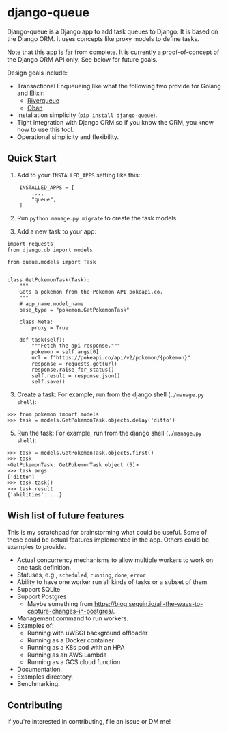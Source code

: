 django-queue
=====

Django-queue is a Django app to add task queues to Django. It is based on the Django ORM. It uses concepts like proxy models to define tasks.

Note that this app is far from complete. It is currently a proof-of-concept of the Django ORM API only. See below for future goals.

Design goals include:
- Transactional Enqueueing like what the following two provide for Golang and Elixir:
  - [Riverqueue](https://news.ycombinator.com/item?id=38349716)
  - [Oban](https://github.com/sorentwo/oban)
- Installation simplicity (`pip install django-queue`).
- Tight integration with Django ORM so if you know the ORM, you know how to use this tool.
- Operational simplicity and flexibility.

## Quick Start

1. Add to your `INSTALLED_APPS` setting like this::
```python3
    INSTALLED_APPS = [
        ...,
        "queue",
    ]
```

2. Run ``python manage.py migrate`` to create the task models.

3. Add a new task to your app:
```python3
import requests
from django.db import models

from queue.models import Task


class GetPokemonTask(Task):
    """
    Gets a pokemon from the Pokemon API pokeapi.co.
    """
    # app_name.model_name
    base_type = "pokemon.GetPokemonTask"

    class Meta:
        proxy = True

    def task(self):
        """Fetch the api response."""
        pokemon = self.args[0]
        url = f"https://pokeapi.co/api/v2/pokemon/{pokemon}"
        response = requests.get(url)
        response.raise_for_status()
        self.result = response.json()
        self.save()

```
3. Create a task:
For example, run from the django shell (`./manage.py shell`):
```python3
>>> from pokemon import models
>>> task = models.GetPokemonTask.objects.delay('ditto')
```
5. Run the task:
For example, run from the django shell (`./manage.py shell`):
```python3
>>> task = models.GetPokemonTask.objects.first()
>>> task
<GetPokemonTask: GetPokemonTask object (5)>
>>> task.args
['ditto']
>>> task.task()
>>> task.result
{'abilities': ...}
```

## Wish list of future features
This is my scratchpad for brainstorming what could be useful. Some of these could be actual features implemented in the app. Others could be examples to provide.

- Actual concurrency mechanisms to allow multiple workers to work on one task definition.
- Statuses, e.g., `scheduled`, `running`, `done`, `error`
- Ability to have one worker run all kinds of tasks or a subset of them.
- Support SQLite
- Support Postgres
  - Maybe something from https://blog.sequin.io/all-the-ways-to-capture-changes-in-postgres/.
- Management command to run workers.
- Examples of:
  - Running with uWSGI background offloader
  - Running as a Docker container
  - Running as a K8s pod with an HPA
  - Running as an AWS Lambda
  - Running as a GCS cloud function
- Documentation.
- Examples directory.
- Benchmarking.

## Contributing
If you're interested in contributing, file an issue or DM me!
